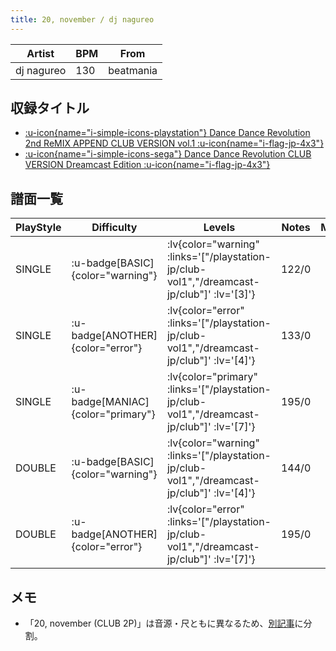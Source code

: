 ```yaml
---
title: 20, november / dj nagureo
---
```


|Artist|BPM|From|
|------|---|----|
|dj nagureo|130|beatmania|

## 収録タイトル

- [ :u-icon{name="i-simple-icons-playstation"} Dance Dance Revolution 2nd ReMIX APPEND CLUB VERSION vol.1 :u-icon{name="i-flag-jp-4x3"} ](/playstation-jp/club-vol1)
- [ :u-icon{name="i-simple-icons-sega"} Dance Dance Revolution CLUB VERSION Dreamcast Edition :u-icon{name="i-flag-jp-4x3"} ](/dreamcast-jp/club)

## 譜面一覧

|PlayStyle|Difficulty|Levels|Notes|Movie|
|---------|----------|------|-----|-----|
|SINGLE| :u-badge[BASIC]{color="warning"} | :lv{color="warning" :links='["/playstation-jp/club-vol1","/dreamcast-jp/club"]' :lv='[3]'} |122/0||
|SINGLE| :u-badge[ANOTHER]{color="error"} | :lv{color="error" :links='["/playstation-jp/club-vol1","/dreamcast-jp/club"]' :lv='[4]'} |133/0||
|SINGLE| :u-badge[MANIAC]{color="primary"} | :lv{color="primary" :links='["/playstation-jp/club-vol1","/dreamcast-jp/club"]' :lv='[7]'} |195/0||
|DOUBLE| :u-badge[BASIC]{color="warning"} | :lv{color="warning" :links='["/playstation-jp/club-vol1","/dreamcast-jp/club"]' :lv='[4]'} |144/0||
|DOUBLE| :u-badge[ANOTHER]{color="error"} | :lv{color="error" :links='["/playstation-jp/club-vol1","/dreamcast-jp/club"]' :lv='[7]'} |195/0||

## メモ

- 「20, november (CLUB 2P)」は音源・尺ともに異なるため、[別記事](/playstation-jp/club-vol2/20-november-2p)に分割。
